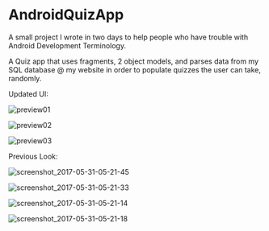 # AndroidQuizApp

A small project I wrote in two days to help people who have trouble with Android Development Terminology.

A Quiz app that uses fragments, 2  object models, and parses data from my SQL database @ my website in order to populate quizzes the user can take, randomly.


Updated UI:

![preview01](https://github.com/Tc2r1/AndroidQuizApp/blob/master/preview/preview_01.png)


![preview02](https://github.com/Tc2r1/AndroidQuizApp/blob/master/preview/preview_01.png)


![preview03](https://github.com/Tc2r1/AndroidQuizApp/blob/master/preview/preview_01.png)

Previous Look:

![screenshot_2017-05-31-05-21-45](https://cloud.githubusercontent.com/assets/9339984/26627816/510069c8-45c1-11e7-98ec-b5c68e083917.png)

![screenshot_2017-05-31-05-21-33](https://cloud.githubusercontent.com/assets/9339984/26627813/50fe4774-45c1-11e7-82ee-0899406c9324.png)

![screenshot_2017-05-31-05-21-14](https://cloud.githubusercontent.com/assets/9339984/26627814/50ff74e6-45c1-11e7-9039-758963f91a72.png)

![screenshot_2017-05-31-05-21-18](https://cloud.githubusercontent.com/assets/9339984/26627815/50ffa3d0-45c1-11e7-9034-9687babed438.png)

